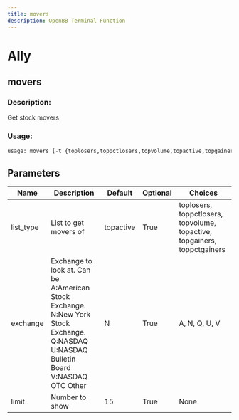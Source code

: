 ```yaml
---
title: movers
description: OpenBB Terminal Function
---
```


# Ally

## movers

### Description: 

Get stock movers

### Usage: 
```python
usage: movers [-t {toplosers,toppctlosers,topvolume,topactive,topgainers,toppctgainers}] [-e {A,N,Q,U,V}] [-l LIMIT]
```

## Parameters

| Name | Description | Default | Optional | Choices |
| ---- | ----------- | ------- | -------- | ------- |
| list_type | List to get movers of | topactive | True | toplosers, toppctlosers, topvolume, topactive, topgainers, toppctgainers |
| exchange | Exchange to look at. Can be A:American Stock Exchange. N:New York Stock Exchange. Q:NASDAQ U:NASDAQ Bulletin Board V:NASDAQ OTC Other | N | True | A, N, Q, U, V |
| limit | Number to show | 15 | True | None |


